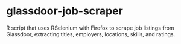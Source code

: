 # glassdoor-job-scraper
R script that uses RSelenium with Firefox to scrape job listings from Glassdoor, extracting titles, employers, locations, skills, and ratings.

